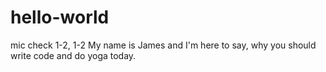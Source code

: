 # hello-world
mic check 1-2, 1-2
My name is James and I'm here to say,
why you should write code and do yoga today.

